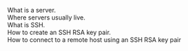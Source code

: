 What is a server.  
Where servers usually live.  
What is SSH.  
How to create an SSH RSA key pair.  
How to connect to a remote host using an SSH RSA key pair  
